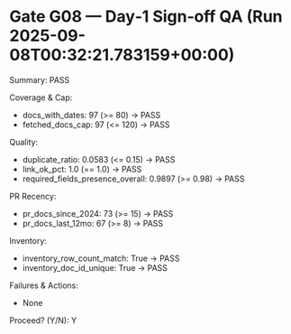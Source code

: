 # Gate G08 — Day‑1 Sign‑off QA (Run 2025-09-08T00:32:21.783159+00:00)
Summary: PASS

Coverage & Cap:
- docs_with_dates: 97 (>= 80) -> PASS
- fetched_docs_cap: 97 (<= 120) -> PASS

Quality:
- duplicate_ratio: 0.0583 (<= 0.15) -> PASS
- link_ok_pct: 1.0 (== 1.0) -> PASS
- required_fields_presence_overall: 0.9897 (>= 0.98) -> PASS

PR Recency:
- pr_docs_since_2024: 73 (>= 15) -> PASS
- pr_docs_last_12mo: 67 (>= 8) -> PASS

Inventory:
- inventory_row_count_match: True -> PASS
- inventory_doc_id_unique: True -> PASS

Failures & Actions:
- None

Proceed? (Y/N): Y
